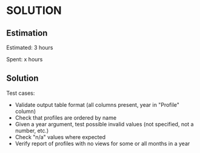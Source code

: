 SOLUTION
========

Estimation
----------

Estimated: 3 hours

Spent: x hours


Solution
--------

Test cases:
  - Validate output table format (all columns present, year in "Profile" column)
  - Check that profiles are ordered by name
  - Given a year argument, test possible invalid values (not specified, not a number, etc.)
  - Check "n/a" values where expected
  - Verify report of profiles with no views for some or all months in a year
